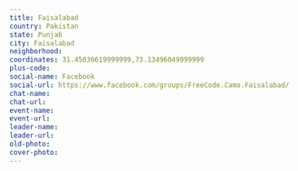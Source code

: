 ```yaml
---
title: Faisalabad
country: Pakistan
state: Punjab
city: Faisalabad
neighborhood: 
coordinates: 31.45036619999999,73.13496049999999
plus-code:
social-name: Facebook
social-url: https://www.facebook.com/groups/FreeCode.Camo.Faisalabad/
chat-name:
chat-url:
event-name:
event-url:
leader-name:
leader-url:
old-photo: 
cover-photo:
---
```

